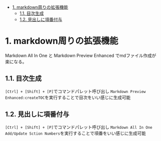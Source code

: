 
<!-- @import "[TOC]" {cmd="toc" depthFrom=1 depthTo=6 orderedList=false} -->

<!-- code_chunk_output -->

- [1. markdown周りの拡張機能](#1-markdown周りの拡張機能)
  - [1.1. 目次生成](#11-目次生成)
  - [1.2. 見出しに項番付与](#12-見出しに項番付与)

<!-- /code_chunk_output -->

# 1. markdown周りの拡張機能

Markdown All In One と Markdown Preview Enhanced でmdファイル作成が楽になる。

## 1.1. 目次生成

`[Ctrl] + [Shift] + [P]`でコマンドパレット呼び出し
`Markdown Preview Enhanced:createTOC`を実行することで目次をいい感じに生成可能

## 1.2. 見出しに項番付与

`[Ctrl] + [Shift] + [P]`でコマンドパレット呼び出し
`Markdown All In One Add/Update Sction Numbers`を実行することで項番をいい感じに生成可能

